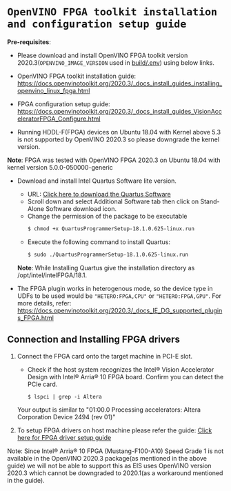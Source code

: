 # `OpenVINO FPGA toolkit installation and configuration setup guide`

**Pre-requisites**:

   * Please download and install OpenVINO FPGA toolkit version 2020.3(`OPENVINO_IMAGE_VERSION` used in [build/.env](build/.env)) using below links.
   * OpenVINO FPGA toolkit installation guide: https://docs.openvinotoolkit.org/2020.3/_docs_install_guides_installing_openvino_linux_fpga.html
   * FPGA configuration setup guide: https://docs.openvinotoolkit.org/2020.3/_docs_install_guides_VisionAcceleratorFPGA_Configure.html

   * Running HDDL-F(FPGA) devices on Ubuntu 18.04 with Kernel above 5.3 is not supported by OpenVINO 2020.3 so please downgrade the kernel version.

   **Note**: FPGA was tested with OpenVINO FPGA 2020.3 on Ubuntu 18.04 with kernel version 5.0.0-050000-generic

* Download and install Intel Quartus Software lite version.
   * URL: [Click here to download the Quartus Software](https://fpgasoftware.intel.com/18.1/?edition=lite&platform=linux)
   * Scroll down and select Additional Software tab then click on Stand-Alone Software download icon.
   * Change the permission of the package to be executable
     ```sh
     $ chmod +x QuartusProgrammerSetup-18.1.0.625-linux.run
     ```
   * Execute the following command to install Quartus:
     ```sh
     $ sudo ./QuartusProgrammerSetup-18.1.0.625-linux.run
     ```
    **Note**: While Installing Quartus give the installation directory as /opt/intel/intelFPGA/18.1.

* The FPGA plugin works in heterogenous mode, so the device type in UDFs to be used would be `"HETERO:FPGA,CPU"` or `"HETERO:FPGA,GPU"`. For more details, refer: https://docs.openvinotoolkit.org/2020.3/_docs_IE_DG_supported_plugins_FPGA.html

## Connection and Installing FPGA drivers

1. Connect the FPGA card onto the target machine in PCI-E slot.
   * Check if the host system recognizes the Intel® Vision Accelerator Design with Intel® Arria® 10 FPGA board. Confirm you can detect the PCIe card.

      ```
      $ lspci | grep -i Altera
      ```
    Your output is similar to "01:00.0 Processing accelerators: Altera Corporation Device 2494 (rev 01)"

2. To setup FPGA drivers on host machine please refer the guide: [Click here for FPGA driver setup guide](https://docs.openvinotoolkit.org/2020.3/_docs_install_guides_VisionAcceleratorFPGA_Configure.html)

Note: Since Intel® Arria® 10 FPGA (Mustang-F100-A10) Speed Grade 1 is not available in the OpenVINO 2020.3 package(as mentioned in the above guide) we will not be able to support this as EIS uses OpenVINO version 2020.3 which cannot be downgraded to 2020.1(as a workaround mentioned in the guide).

